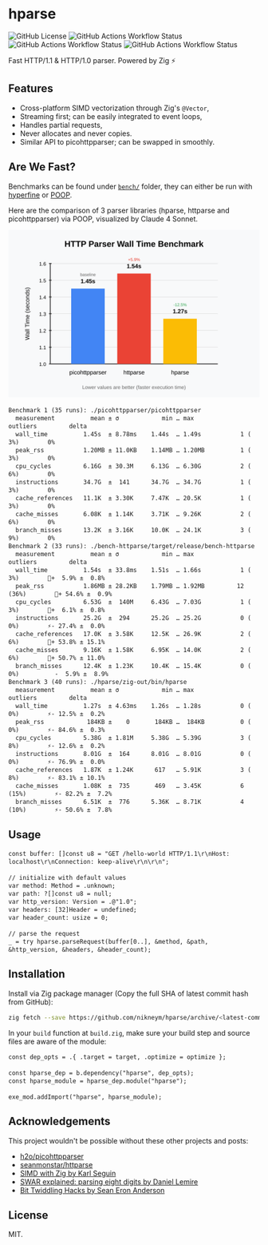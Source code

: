 # hparse

![GitHub License](https://img.shields.io/github/license/nikneym/hparse?color=orange)
![GitHub Actions Workflow Status](https://img.shields.io/github/actions/workflow/status/nikneym/hparse/test-x86_64-linux.yml?label=x86_64-linux)
![GitHub Actions Workflow Status](https://img.shields.io/github/actions/workflow/status/nikneym/hparse/test-x86_64-windows.yml?label=x86_64-windows)
![GitHub Actions Workflow Status](https://img.shields.io/github/actions/workflow/status/nikneym/hparse/test-macos.yml?label=macos)

Fast HTTP/1.1 & HTTP/1.0 parser. Powered by Zig ⚡

## Features

* Cross-platform SIMD vectorization through Zig's `@Vector`,
* Streaming first; can be easily integrated to event loops,
* Handles partial requests,
* Never allocates and never copies.
* Similar API to picohttpparser; can be swapped in smoothly.

## Are We Fast?

Benchmarks can be found under [`bench/`](https://github.com/nikneym/hparse/tree/main/bench) folder, they can either be run with [hyperfine](https://github.com/sharkdp/hyperfine) or [POOP](https://github.com/andrewrk/poop).

Here are the comparison of 3 parser libraries (hparse, httparse and picohttpparser) via POOP, visualized by Claude 4 Sonnet.

<img src="./bench/bench.svg">

```
Benchmark 1 (35 runs): ./picohttpparser/picohttpparser
  measurement          mean ± σ            min … max           outliers         delta
  wall_time          1.45s  ± 8.78ms    1.44s  … 1.49s           1 ( 3%)        0%
  peak_rss           1.20MB ± 11.0KB    1.14MB … 1.20MB          1 ( 3%)        0%
  cpu_cycles         6.16G  ± 30.3M     6.13G  … 6.30G           2 ( 6%)        0%
  instructions       34.7G  ±  141      34.7G  … 34.7G           1 ( 3%)        0%
  cache_references   11.1K  ± 3.30K     7.47K  … 20.5K           1 ( 3%)        0%
  cache_misses       6.08K  ± 1.14K     3.71K  … 9.26K           2 ( 6%)        0%
  branch_misses      13.2K  ± 3.16K     10.0K  … 24.1K           3 ( 9%)        0%
Benchmark 2 (33 runs): ./bench-httparse/target/release/bench-httparse
  measurement          mean ± σ            min … max           outliers         delta
  wall_time          1.54s  ± 33.8ms    1.51s  … 1.66s           1 ( 3%)        💩+  5.9% ±  0.8%
  peak_rss           1.86MB ± 28.2KB    1.79MB … 1.92MB         12 (36%)        💩+ 54.6% ±  0.9%
  cpu_cycles         6.53G  ±  140M     6.43G  … 7.03G           1 ( 3%)        💩+  6.1% ±  0.8%
  instructions       25.2G  ±  294      25.2G  … 25.2G           0 ( 0%)        ⚡- 27.4% ±  0.0%
  cache_references   17.0K  ± 3.58K     12.5K  … 26.9K           2 ( 6%)        💩+ 53.8% ± 15.1%
  cache_misses       9.16K  ± 1.58K     6.95K  … 14.0K           2 ( 6%)        💩+ 50.7% ± 11.0%
  branch_misses      12.4K  ± 1.23K     10.4K  … 15.4K           0 ( 0%)          -  5.9% ±  8.9%
Benchmark 3 (40 runs): ./hparse/zig-out/bin/hparse
  measurement          mean ± σ            min … max           outliers         delta
  wall_time          1.27s  ± 4.63ms    1.26s  … 1.28s           0 ( 0%)        ⚡- 12.5% ±  0.2%
  peak_rss            184KB ±    0       184KB …  184KB          0 ( 0%)        ⚡- 84.6% ±  0.3%
  cpu_cycles         5.38G  ± 1.81M     5.38G  … 5.39G           3 ( 8%)        ⚡- 12.6% ±  0.2%
  instructions       8.01G  ±  164      8.01G  … 8.01G           0 ( 0%)        ⚡- 76.9% ±  0.0%
  cache_references   1.87K  ± 1.24K      617   … 5.91K           3 ( 8%)        ⚡- 83.1% ± 10.1%
  cache_misses       1.08K  ±  735       469   … 3.45K           6 (15%)        ⚡- 82.2% ±  7.2%
  branch_misses      6.51K  ±  776      5.36K  … 8.71K           4 (10%)        ⚡- 50.6% ±  7.8%
```

## Usage

```zig
const buffer: []const u8 = "GET /hello-world HTTP/1.1\r\nHost: localhost\r\nConnection: keep-alive\r\n\r\n";

// initialize with default values
var method: Method = .unknown;
var path: ?[]const u8 = null;
var http_version: Version = .@"1.0";
var headers: [32]Header = undefined;
var header_count: usize = 0;

// parse the request
_ = try hparse.parseRequest(buffer[0..], &method, &path, &http_version, &headers, &header_count);
```

## Installation

Install via Zig package manager (Copy the full SHA of latest commit hash from GitHub):

```sh
zig fetch --save https://github.com/nikneym/hparse/archive/<latest-commit-hash>.tar.gz
```

In your `build` function at `build.zig`, make sure your build step and source files are aware of the module:

```zig
const dep_opts = .{ .target = target, .optimize = optimize };

const hparse_dep = b.dependency("hparse", dep_opts);
const hparse_module = hparse_dep.module("hparse");

exe_mod.addImport("hparse", hparse_module);
```

## Acknowledgements

This project wouldn't be possible without these other projects and posts:

* [h2o/picohttpparser](https://github.com/h2o/picohttpparser)
* [seanmonstar/httparse](https://github.com/seanmonstar/httparse)
* [SIMD with Zig by Karl Seguin](https://www.openmymind.net/SIMD-With-Zig/)
* [SWAR explained: parsing eight digits by Daniel Lemire](https://lemire.me/blog/2022/01/21/swar-explained-parsing-eight-digits/)
* [Bit Twiddling Hacks by Sean Eron Anderson](https://graphics.stanford.edu/~seander/bithacks.html)

## License

MIT.
